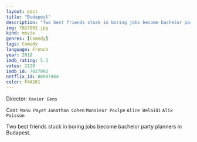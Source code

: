 ```yaml
---
layout: post
title: "Budapest"
description: "Two best friends stuck in boring jobs become bachelor party planners in Budapest..."
img: 7027092.jpg
kind: movie
genres: [Comedy]
tags: Comedy 
language: French
year: 2018
imdb_rating: 5.3
votes: 2129
imdb_id: 7027092
netflix_id: 80987464
color: F4A261
---
```

Director: `Xavier Gens`  

Cast: `Manu Payet` `Jonathan Cohen` `Monsieur Poulpe` `Alice Belaïdi` `Alix Poisson` 

Two best friends stuck in boring jobs become bachelor party planners in Budapest.